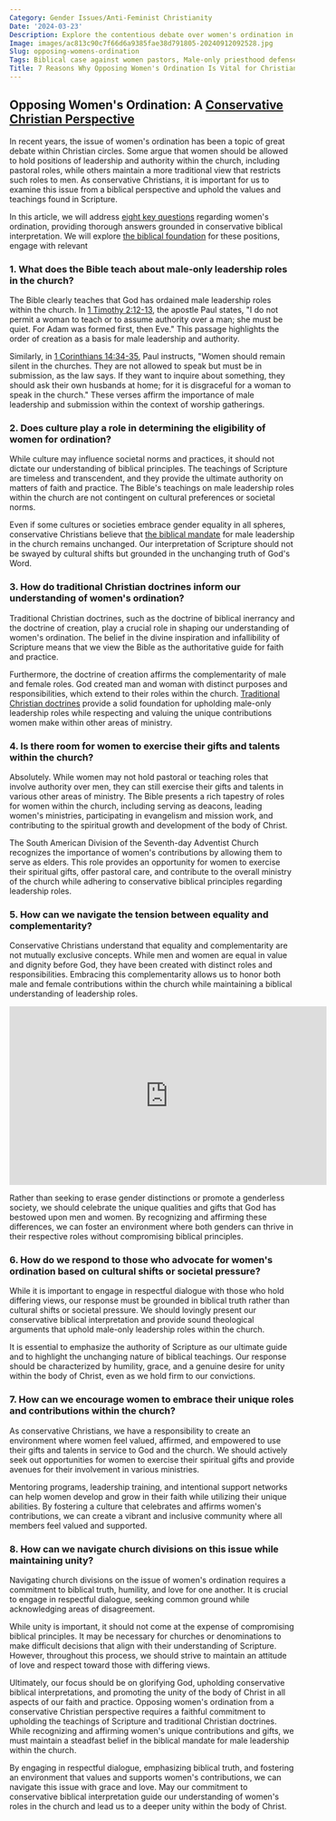 ```yaml
---
Category: Gender Issues/Anti-Feminist Christianity
Date: '2024-03-23'
Description: Explore the contentious debate over women's ordination in the church, delving into the biblical arguments against female pastors and defending the traditional male-only priesthood. Discover how this issue is causing division in churches worldwide and challenging established clergy roles.
Image: images/ac813c90c7f66d6a9385fae38d791805-20240912092528.jpg
Slug: opposing-womens-ordination
Tags: Biblical case against women pastors, Male-only priesthood defense, Challenging women's ordination UK, Church split women leaders issue, Preserving traditional clergy roles
Title: 7 Reasons Why Opposing Women's Ordination Is Vital for Christian Faith
---
```


## Opposing Women's Ordination: A [Conservative Christian Perspective](/resisting-lgbtq-education)
In recent years, the issue of women's ordination has been a topic of great debate within Christian circles. Some argue that women should be allowed to hold positions of leadership and authority within the church, including pastoral roles, while others maintain a more traditional view that restricts such roles to men. As conservative Christians, it is important for us to examine this issue from a biblical perspective and uphold the values and teachings found in Scripture.

In this article, we will address [eight key questions](/resisting-secular-influence) regarding women's ordination, providing thorough answers grounded in conservative biblical interpretation. We will explore [the biblical foundation](/preserving-traditional-marriage) for these positions, engage with relevant 
### 1. What does the Bible teach about male-only leadership roles in the church?

The Bible clearly teaches that God has ordained male leadership roles within the church. In [1 Timothy 2:12-13](https://www.bibleref.com/1-Timothy/2/1-Timothy-2-12.html), the apostle Paul states, "I do not permit a woman to teach or to assume authority over a man; she must be quiet. For Adam was formed first, then Eve." This passage highlights the order of creation as a basis for male leadership and authority.

Similarly, in [1 Corinthians 14:34-35](https://www.bibleref.com/1-Corinthians/14/1-Corinthians-14-34.html), Paul instructs, "Women should remain silent in the churches. They are not allowed to speak but must be in submission, as the law says. If they want to inquire about something, they should ask their own husbands at home; for it is disgraceful for a woman to speak in the church." These verses affirm the importance of male leadership and submission within the context of worship gatherings.


### 2. Does culture play a role in determining the eligibility of women for ordination?

While culture may influence societal norms and practices, it should not dictate our understanding of biblical principles. The teachings of Scripture are timeless and transcendent, and they provide the ultimate authority on matters of faith and practice. The Bible's teachings on male leadership roles within the church are not contingent on cultural preferences or societal norms.

Even if some cultures or societies embrace gender equality in all spheres, conservative Christians believe that [the biblical mandate](/mens-ministry) for male leadership in the church remains unchanged. Our interpretation of Scripture should not be swayed by cultural shifts but grounded in the unchanging truth of God's Word.

### 3. How do traditional Christian doctrines inform our understanding of women's ordination?

Traditional Christian doctrines, such as the doctrine of biblical inerrancy and the doctrine of creation, play a crucial role in shaping our understanding of women's ordination. The belief in the divine inspiration and infallibility of Scripture means that we view the Bible as the authoritative guide for faith and practice.

Furthermore, the doctrine of creation affirms the complementarity of male and female roles. God created man and woman with distinct purposes and responsibilities, which extend to their roles within the church. [Traditional Christian doctrines](/limiting-islamic-visibility) provide a solid foundation for upholding male-only leadership roles while respecting and valuing the unique contributions women make within other areas of ministry.

### 4. Is there room for women to exercise their gifts and talents within the church?

Absolutely. While women may not hold pastoral or teaching roles that involve authority over men, they can still exercise their gifts and talents in various other areas of ministry. The Bible presents a rich tapestry of roles for women within the church, including serving as deacons, leading women's ministries, participating in evangelism and mission work, and contributing to the spiritual growth and development of the body of Christ.

The South American Division of the Seventh-day Adventist Church recognizes the importance of women's contributions by allowing them to serve as elders. This role provides an opportunity for women to exercise their spiritual gifts, offer pastoral care, and contribute to the overall ministry of the church while adhering to conservative biblical principles regarding leadership roles.


### 5. How can we navigate the tension between equality and complementarity?

Conservative Christians understand that equality and complementarity are not mutually exclusive concepts. While men and women are equal in value and dignity before God, they have been created with distinct roles and responsibilities. Embracing this complementarity allows us to honor both male and female contributions within the church while maintaining a biblical understanding of leadership roles.


<iframe width="560" height="315" src="https://www.youtube.com/embed/GqwPNXn6Kq4" frameborder="0" allow="autoplay; encrypted-media" allowfullscreen></iframe>


Rather than seeking to erase gender distinctions or promote a genderless society, we should celebrate the unique qualities and gifts that God has bestowed upon men and women. By recognizing and affirming these differences, we can foster an environment where both genders can thrive in their respective roles without compromising biblical principles.

### 6. How do we respond to those who advocate for women's ordination based on cultural shifts or societal pressure?

While it is important to engage in respectful dialogue with those who hold differing views, our response must be grounded in biblical truth rather than cultural shifts or societal pressure. We should lovingly present our conservative biblical interpretation and provide sound theological arguments that uphold male-only leadership roles within the church.

It is essential to emphasize the authority of Scripture as our ultimate guide and to highlight the unchanging nature of biblical teachings. Our response should be characterized by humility, grace, and a genuine desire for unity within the body of Christ, even as we hold firm to our convictions.

### 7. How can we encourage women to embrace their unique roles and contributions within the church?

As conservative Christians, we have a responsibility to create an environment where women feel valued, affirmed, and empowered to use their gifts and talents in service to God and the church. We should actively seek out opportunities for women to exercise their spiritual gifts and provide avenues for their involvement in various ministries.

Mentoring programs, leadership training, and intentional support networks can help women develop and grow in their faith while utilizing their unique abilities. By fostering a culture that celebrates and affirms women's contributions, we can create a vibrant and inclusive community where all members feel valued and supported.

### 8. How can we navigate church divisions on this issue while maintaining unity?

Navigating church divisions on the issue of women's ordination requires a commitment to biblical truth, humility, and love for one another. It is crucial to engage in respectful dialogue, seeking common ground while acknowledging areas of disagreement.

While unity is important, it should not come at the expense of compromising biblical principles. It may be necessary for churches or denominations to make difficult decisions that align with their understanding of Scripture. However, throughout this process, we should strive to maintain an attitude of love and respect toward those with differing views.

Ultimately, our focus should be on glorifying God, upholding conservative biblical interpretations, and promoting the unity of the body of Christ in all aspects of our faith and practice.
Opposing women's ordination from a conservative Christian perspective requires a faithful commitment to upholding the teachings of Scripture and traditional Christian doctrines. While recognizing and affirming women's unique contributions and gifts, we must maintain a steadfast belief in the biblical mandate for male leadership within the church.

By engaging in respectful dialogue, emphasizing biblical truth, and fostering an environment that values and supports women's contributions, we can navigate this issue with grace and love. May our commitment to conservative biblical interpretation guide our understanding of women's roles in the church and lead us to a deeper unity within the body of Christ.